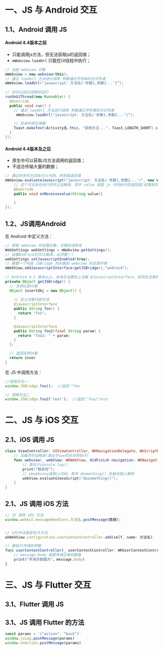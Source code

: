 

# 一、JS 与 Android 交互

## 1.1、Android 调用 JS

#### Android 4.4版本之前

* 只能调用js方法，但无法获取js的返回值；
* `mWebview.loadUrl` 只能在UI线程中执行；

```java
// 当前 webview 对象
mWebview = new webview(this); 
// 通过 loadurl 方法进行调用 参数通过字符串的方式传递 
mWebview.loadUrl("javascript: 方法名('参数1,参数2...'}”);
  
// 也可以在UI线程中运行
runOnUiThread(new Runnable() {
  @Override
  public void run() {
    // 通过 loadUrl 方法进行调用 参数通过字符事的方式传递
     mWebview.loadUrl("javascript: 方法名('参数1,参数2...'}”);

    // 安卓中原生弹窗
    Toast.makeText(Activity名.this, "调用方法...", Toast,LENGTH_SHORT).show();
  }
});
```

#### Android 4.4版本及之后

* 原生中可以获取JS方法调用的返回值；
* 不适合传输大量的数据；

```java
// 通过异步的方式执行Js代码，并获取返回值
mWebview.evaluateJavascript("javascript: 方法名('参数1,参数2...')", new ValueCallback() {
    // 这个方法会在执行完毕之后触发，其中 value 就是 js 代码执行的返回值(如果有的话)
    @Override
    public void onReceivevalue(String value){
    
    }
});
```

## 1.2、JS调用Android

在 Android 中定义方法：

```java
// 获取 webview 的设置对象，方便后续修改
WebSettings webSettings = mWebview.getSettings();
// 设置Android允许JS脚本，必须要!!!
webSettings.setJavascriptEnabled(true);
// 暴露一个叫做 JSBridge 的对象到 webview 的全局环境
mWebView.addJavascriptInterface(getJSBridge(),"android");
  
// Android 4.2 版本以上，本地方法要加上注解 @JavascriptInterface，否则无法使用
private Object getJSBridge() {
  // 实例化新对象
  Object insertObj = new Object() {
  
    // 定义对象内部方法
    @javascriptInterface
    public String foo() {
      return "foo";
    }

    @JavascriptInterface
    public String foo2(final String param) {
      return "foo2: " + param;
    }
  };

  // 返回实例对象
  return inser
}
```

在 JS 中调用方法：

```js
//调用方法一
window.JSBridge.foo();  //返回:"foo

// 调用方法二
window.JSBridge.foo2('test');  //返回:"foo2:test
```


# 二、JS 与 iOS 交互

## 2.1、iOS 调用 JS

```swift
class ViewController: UIViewController, WKNavigationDelegate, WkScriptMessageHandler {
    // 加载完毕会触发(类似于vue的生命周钩子)
    func webview(_ webView: WKWebView, didFinish navigation: WKNavigation!) {
        // 类似于console.log()
        print("触发啦”);
        // wkwebview调用js代码，其中 doomething() 会被当做js解析   
        webView.evaluateJavaScript("dosomething()");
    }
}
```

## 2.1、JS 调用 iOS 方法

```js
// JS 调用 iOS 方法
window.webkit.messageHandlers.方法名.postMessage(数据);


// iOS中注册监听JS方法
wkWebView.configuration.userContentController.add(self, name: 方法名)

// 接收JS传递的参数
func userContentController(_ userContentController: WKUserContentController,  didReceivemessage: WKScriptMessage){
    // message.body 就是传递过来的数据
    print("传来的数据为"，message.body)
}
```

# 三、JS 与 Flutter 交互
## 3.1、Flutter 调用 JS 


## 3.1、JS 调用 Flutter 的方法

```js
const params = '{"action": "back"}'
window.jsLog.postMessage(params)
window.onAction.postMessage(params)
```